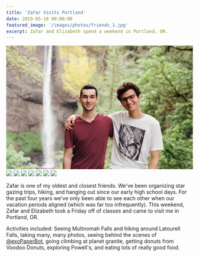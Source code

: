 ```yaml
---
title: 'Zafar Visits Portland'
date: 2019-05-18 00:00:00
featured_image: '/images/photos/friends_1.jpg'
excerpt: Zafar and Elizabeth spend a weekend in Portland, OR.
---
```


<div class="gallery" data-columns="1">
    <img src="/images/photos/friends_1.jpg">
    <img src="/images/photos/zafar_elizabeth_1.jpg">
    <img src="/images/photos/zafar_2.jpg">   
    <img src="/images/photos/zafar_1.jpg">
    <img src="/images/photos/or_waterfall_2.jpg">
    <img src="/images/photos/or_waterfall_1.jpg">     
    <img src="/images/photos/zafar_3.jpg">             
    <img src="/images/photos/zafar_elizabeth_2.jpg">       
</div>

Zafar is one of my oldest and closest friends. We've been organizing star gazing trips, hiking, and hanging out since 
our early high school days. For the past four years we've only been able to see each other when our vacation periods
aligned (which was far too infrequently). This weekend, Zafar and Elizabeth took a Friday off of classes and came to
visit me in Portland, OR. 
 
Activities included: Seeing Multnomah Falls and hiking around Latourell Falls, taking many, many photos, seeing behind 
the scenes of <a href="https://twitter.com/exoPaperBot">@exoPaperBot</a>, going climbing at planet granite, getting 
donuts from Voodoo Donuts, exploring Powell's, and eating lots of really good food.
